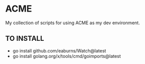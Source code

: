 # ACME
My collection of scripts for using ACME as my dev environment.


## TO INSTALL
- go install github.com/eaburns/Watch@latest
- go install golang.org/x/tools/cmd/goimports@latest